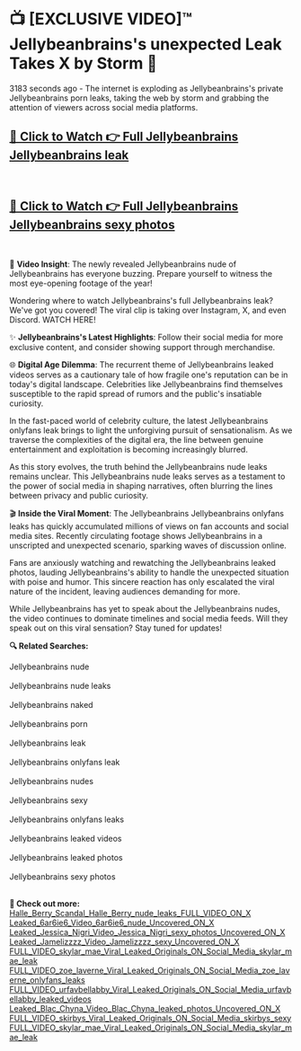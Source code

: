 # 📺 [EXCLUSIVE VIDEO]™ Jellybeanbrains's unexpected Leak Takes X by Storm 🚀

3183 seconds ago - The internet is exploding as Jellybeanbrains's private Jellybeanbrains porn leaks, taking the web by storm and grabbing the attention of viewers across social media platforms.

<h2><a href="https://github-6l9.pages.dev/link1">🔗 Click to Watch 👉 Full Jellybeanbrains Jellybeanbrains leak</a></h2><br>
<h2><a href="https://github-6l9.pages.dev/link2">🔗 Click to Watch 👉 Full Jellybeanbrains Jellybeanbrains sexy photos</a></h2><br>

🎥 **Video Insight**: The newly revealed Jellybeanbrains nude of Jellybeanbrains has everyone buzzing. Prepare yourself to witness the most eye-opening footage of the year!

Wondering where to watch Jellybeanbrains's full Jellybeanbrains leak? We've got you covered! The viral clip is taking over Instagram, X, and even Discord. WATCH HERE!

✨ **Jellybeanbrains's Latest Highlights**: Follow their social media for more exclusive content, and consider showing support through merchandise.

🌐 **Digital Age Dilemma**: The recurrent theme of Jellybeanbrains leaked videos serves as a cautionary tale of how fragile one's reputation can be in today's digital landscape. Celebrities like Jellybeanbrains find themselves susceptible to the rapid spread of rumors and the public's insatiable curiosity.

In the fast-paced world of celebrity culture, the latest Jellybeanbrains onlyfans leak brings to light the unforgiving pursuit of sensationalism. As we traverse the complexities of the digital era, the line between genuine entertainment and exploitation is becoming increasingly blurred.

As this story evolves, the truth behind the Jellybeanbrains nude leaks remains unclear. This Jellybeanbrains nude leaks serves as a testament to the power of social media in shaping narratives, often blurring the lines between privacy and public curiosity.

🎬 **Inside the Viral Moment**: The Jellybeanbrains Jellybeanbrains onlyfans leaks has quickly accumulated millions of views on fan accounts and social media sites. Recently circulating footage shows Jellybeanbrains in a unscripted and unexpected scenario, sparking waves of discussion online.

Fans are anxiously watching and rewatching the Jellybeanbrains leaked photos, lauding Jellybeanbrains's ability to handle the unexpected situation with poise and humor. This sincere reaction has only escalated the viral nature of the incident, leaving audiences demanding for more.

While Jellybeanbrains has yet to speak about the Jellybeanbrains nudes, the video continues to dominate timelines and social media feeds. Will they speak out on this viral sensation? Stay tuned for updates!

<strong>🔍 Related Searches:</strong>

Jellybeanbrains nude
<br><br>
Jellybeanbrains nude leaks
<br><br>
Jellybeanbrains naked
<br><br>
Jellybeanbrains porn
<br><br>
Jellybeanbrains leak
<br><br>
Jellybeanbrains onlyfans leak
<br><br>
Jellybeanbrains nudes
<br><br>
Jellybeanbrains sexy
<br><br>
Jellybeanbrains onlyfans leaks
<br><br>
Jellybeanbrains leaked videos
<br><br>
Jellybeanbrains leaked photos
<br><br>
Jellybeanbrains sexy photos
<br><br>



<strong>🔗 Check out more:</strong><br>
<a href="./Halle_Berry_Scandal_Halle_Berry_nude_leaks_FULL_VIDEO_ON_X.md">Halle_Berry_Scandal_Halle_Berry_nude_leaks_FULL_VIDEO_ON_X</a><br>
<a href="./Leaked_6ar6ie6_Video_6ar6ie6_nude_Uncovered_ON_X.md">Leaked_6ar6ie6_Video_6ar6ie6_nude_Uncovered_ON_X</a><br>
<a href="./Leaked_Jessica_Nigri_Video_Jessica_Nigri_sexy_photos_Uncovered_ON_X.md">Leaked_Jessica_Nigri_Video_Jessica_Nigri_sexy_photos_Uncovered_ON_X</a><br>
<a href="./Leaked_Jamelizzzz_Video_Jamelizzzz_sexy_Uncovered_ON_X.md">Leaked_Jamelizzzz_Video_Jamelizzzz_sexy_Uncovered_ON_X</a><br>
<a href="./FULL_VIDEO_skylar_mae_Viral_Leaked_Originals_ON_Social_Media_skylar_mae_leak.md">FULL_VIDEO_skylar_mae_Viral_Leaked_Originals_ON_Social_Media_skylar_mae_leak</a><br>
<a href="./FULL_VIDEO_zoe_laverne_Viral_Leaked_Originals_ON_Social_Media_zoe_laverne_onlyfans_leaks.md">FULL_VIDEO_zoe_laverne_Viral_Leaked_Originals_ON_Social_Media_zoe_laverne_onlyfans_leaks</a><br>
<a href="./FULL_VIDEO_urfavbellabby_Viral_Leaked_Originals_ON_Social_Media_urfavbellabby_leaked_videos.md">FULL_VIDEO_urfavbellabby_Viral_Leaked_Originals_ON_Social_Media_urfavbellabby_leaked_videos</a><br>
<a href="./Leaked_Blac_Chyna_Video_Blac_Chyna_leaked_photos_Uncovered_ON_X.md">Leaked_Blac_Chyna_Video_Blac_Chyna_leaked_photos_Uncovered_ON_X</a><br>
<a href="./FULL_VIDEO_skirbys_Viral_Leaked_Originals_ON_Social_Media_skirbys_sexy.md">FULL_VIDEO_skirbys_Viral_Leaked_Originals_ON_Social_Media_skirbys_sexy</a><br>
<a href="./FULL_VIDEO_skylar_mae_Viral_Leaked_Originals_ON_Social_Media_skylar_mae_leak.md">FULL_VIDEO_skylar_mae_Viral_Leaked_Originals_ON_Social_Media_skylar_mae_leak</a><br>
